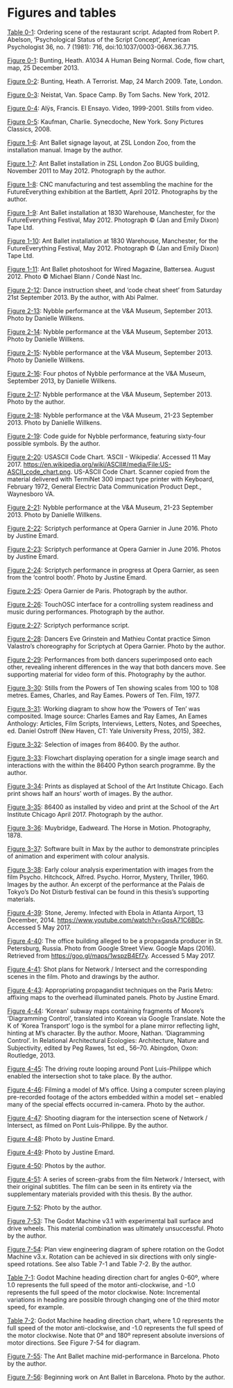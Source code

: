 # Figures and tables

[Table 0-1](1_Chapters/ch0/#table0-1):
Ordering scene of the restaurant script. Adapted from Robert P. Abelson, ‘Psychological Status of the Script Concept’, American Psychologist 36, no. 7 (1981): 716, doi:10.1037/0003-066X.36.7.715.

[Figure 0-1](1_Chapters/ch0/#figure0-1):
Bunting, Heath. A1034 A Human Being Normal. Code, flow chart, map, 25 December 2013.

[Figure 0-2](1_Chapters/ch0/#figure0-2):
Bunting, Heath. A Terrorist. Map, 24 March 2009. Tate, London.

[Figure 0-3](1_Chapters/ch0/#figure0-3):
Neistat, Van. Space Camp. By Tom Sachs. New York, 2012.

[Figure 0-4](1_Chapters/ch0/#figure0-4):
Alÿs, Francis. El Ensayo. Video, 1999-2001. Stills from video.

[Figure 0-5](1_Chapters/ch0/#figure0-5):
Kaufman, Charlie. Synecdoche, New York. Sony Pictures Classics, 2008.

[Figure 1-6](1_Chapters/ch1/#figure1-6):
Ant Ballet signage layout, at ZSL London Zoo, from the installation manual. Image by the author.

[Figure 1-7](1_Chapters/ch1/#figure1-7):
Ant Ballet installation in ZSL London Zoo BUGS building, November 2011 to May 2012. Photograph by the author.

[Figure 1-8](1_Chapters/ch1/#figure1-8):
CNC manufacturing and test assembling the machine for the FutureEverything exhibition at the Bartlett, April 2012. Photographs by the author.

[Figure 1-9](1_Chapters/ch1/#figure1-9):
Ant Ballet installation at 1830 Warehouse, Manchester, for the FutureEverything Festival, May 2012. Photograph © (Jan and Emily Dixon) Tape Ltd.

[Figure 1-10](1_Chapters/ch1/#figure1-10):
Ant Ballet installation at 1830 Warehouse, Manchester, for the FutureEverything Festival, May 2012. Photograph © (Jan and Emily Dixon) Tape Ltd.

[Figure 1-11](1_Chapters/ch1/#figure1-11):
Ant Ballet photoshoot for Wired Magazine, Battersea. August 2012.
Photo © Michael Blann / Condé Nast Inc.

[Figure 2-12](1_Chapters/ch2/#figure2-12):
Dance instruction sheet, and ‘code cheat sheet’ from Saturday 21st September 2013. By the author, with Abi Palmer.

[Figure 2-13](1_Chapters/ch2/#figure2-13):
Nybble performance at the V&A Museum, September 2013. Photo by Danielle Willkens.

[Figure 2-14](1_Chapters/ch2/#figure2-14):
Nybble performance at the V&A Museum, September 2013. Photo by Danielle Willkens.

[Figure 2-15](1_Chapters/ch2/#figure2-15):
Nybble performance at the V&A Museum, September 2013. Photo by Danielle Willkens.

[Figure 2-16](1_Chapters/ch2/#figure2-16):
Four photos of Nybble performance at the V&A Museum, September 2013, by Danielle Willkens.

[Figure 2-17](1_Chapters/ch2/#figure2-17):
Nybble performance at the V&A Museum, September 2013. Photo by the author.

[Figure 2-18](1_Chapters/ch2/#figure2-18):
Nybble performance at the V&A Museum, 21-23 September 2013. Photo by Danielle Willkens.

[Figure 2-19](1_Chapters/ch2/#figure2-19):
Code guide for Nybble performance, featuring sixty-four possible symbols. By the author.

[Figure 2-20](1_Chapters/ch2/#figure2-20):
USASCII Code Chart. ‘ASCII - Wikipedia’. Accessed 11 May 2017. https://en.wikipedia.org/wiki/ASCII#/media/File:US-ASCII_code_chart.png. US-ASCII Code Chart. Scanner copied from the material delivered with TermiNet 300 impact type printer with Keyboard, February 1972, General Electric Data Communication Product Dept., Waynesboro VA.

[Figure 2-21](1_Chapters/ch2/#figure2-21):
Nybble performance at the V&A Museum, 21-23 September 2013. Photo by Danielle Willkens.

[Figure 2-22](1_Chapters/ch2/#figure2-22):
Scriptych performance at Opera Garnier in June 2016. Photo by Justine Emard.

[Figure 2-23](1_Chapters/ch2/#figure2-23):
Scriptych performance at Opera Garnier in June 2016. Photos by Justine Emard.

[Figure 2-24](1_Chapters/ch2/#figure2-24):
Scriptych performance in progress at Opera Garnier, as seen from the ‘control booth’. Photo by Justine Emard.

[Figure 2-25](1_Chapters/ch2/#figure2-25):
Opera Garnier de Paris. Photograph by the author.

[Figure 2-26](1_Chapters/ch2/#figure2-26):
TouchOSC interface for a controlling system readiness and music during performances. Photograph by the author.

[Figure 2-27](1_Chapters/ch2/#figure2-27):
Scriptych performance script.

[Figure 2-28](1_Chapters/ch2/#figure2-28):
Dancers Eve Grinstein and Mathieu Contat practice Simon Valastro’s choreography for Scriptych at Opera Garnier. Photo by the author.

[Figure 2-29](1_Chapters/ch2/#figure2-29):
Performances from both dancers superimposed onto each other, revealing inherent differences in the way that both dancers move. See supporting material for video form of this. Photography by the author.

[Figure 3-30](1_Chapters/ch3/#figure3-30): Stills from the Powers of Ten showing scales from 100 to 108 metres. Eames, Charles, and Ray Eames. Powers of Ten. Film, 1977.

[Figure 3-31](1_Chapters/ch3/#figure3-31): Working diagram to show how the ‘Powers of Ten’ was composited. Image source: Charles Eames and Ray Eames, An Eames Anthology: Articles, Film Scripts, Interviews, Letters, Notes, and Speeches, ed. Daniel Ostroff (New Haven, CT: Yale University Press, 2015), 382.

[Figure 3-32](1_Chapters/ch3/#figure3-32): Selection of images from 86400. By the author.

[Figure 3-33](1_Chapters/ch3/#figure3-33): Flowchart displaying operation for a single image search and interactions with the within the 86400 Python search programme. By the author.

[Figure 3-34](1_Chapters/ch3/#figure3-34): Prints as displayed at School of the Art Institute Chicago. Each print shows half an hours’ worth of images. By the author.

[Figure 3-35](1_Chapters/ch3/#figure3-35): 86400 as installed by video and print at the School of the Art Institute Chicago April 2017. Photograph by the author.

[Figure 3-36](1_Chapters/ch3/#figure3-36): Muybridge, Eadweard. The Horse in Motion. Photography, 1878.

[Figure 3-37](1_Chapters/ch3/#figure3-37): Software built in Max by the author to demonstrate principles of animation and experiment with colour analysis.

[Figure 3-38](1_Chapters/ch3/#figure3-38):
Early colour analysis experimentation with images from the film Psycho. Hitchcock, Alfred. Psycho. Horror, Mystery, Thriller, 1960. Images by the author. An excerpt of the performance at the Palais de Tokyo’s Do Not Disturb festival can be found in this thesis’s supporting materials.

[Figure 4-39](1_Chapters/ch4/#figure4-39):
Stone, Jeremy. Infected with Ebola in Atlanta Airport, 13 December, 2014. https://www.youtube.com/watch?v=GqsA71C6BDc. Accessed 5 May 2017.

[Figure 4-40](1_Chapters/ch4/#figure4-40):
The office building alleged to be a propaganda producer in St. Petersburg, Russia. Photo from Google Street View. Google Maps (2016). Retrieved from https://goo.gl/maps/1wspzB4Ef7v. Accessed 5 May 2017.

[Figure 4-41](1_Chapters/ch4/#figure4-41):
Shot plans for Network / Intersect and the corresponding scenes in the film. Photo and drawings by the author.

[Figure 4-43](1_Chapters/ch4/#figure4-43):
Appropriating propagandist techniques on the Paris Metro: affixing maps to the overhead illuminated panels. Photo by Justine Emard.

[Figure 4-44](1_Chapters/ch4/#figure4-44):
‘Korean’ subway maps containing fragments of Moore’s ‘Diagramming Control’, translated into Korean via Google Translate. Note the K of ‘Korea Transport’ logo is the symbol for a plane mirror reflecting light, hinting at M’s character. By the author. Moore, Nathan. ‘Diagramming Control’. In Relational Architectural Ecologies: Architecture, Nature and Subjectivity, edited by Peg Rawes, 1st ed., 56–70. Abingdon, Oxon: Routledge, 2013.

[Figure 4-45](1_Chapters/ch4/#figure4-45):
The driving route looping around Pont Luis-Philippe which enabled the intersection shot to take place. By the author.

[Figure 4-46](1_Chapters/ch4/#figure4-46):
Filming a model of M’s office. Using a computer screen playing pre-recorded footage of the actors embedded within a model set – enabled many of the special effects occurred in-camera. Photo by the author.

[Figure 4-47](1_Chapters/ch4/#figure4-47):
Shooting diagram for the intersection scene of Network / Intersect, as filmed on Pont Luis-Philippe. By the author.

[Figure 4-48](1_Chapters/ch4/#figure4-48):
Photo by Justine Emard.

[Figure 4-49](1_Chapters/ch4/#figure4-49):
Photo by Justine Emard.

[Figure 4-50](1_Chapters/ch4/#figure4-50):
Photos by the author.

[Figure 4-51](1_Chapters/ch4/#figure4-51):
A series of screen-grabs from the film Network / Intersect, with their original subtitles. The film can be seen in its entirety via the supplementary materials provided with this thesis. By the author.

[Figure 7-52](2_Appendix/7.3-godot_machine_and_ant_ballet_development#figure7-52):
Photo by the author.

[Figure 7-53](2_Appendix/7.3-godot_machine_and_ant_ballet_development#figure7-53):
The Godot Machine v3.1 with experimental ball surface and drive wheels. This material combination was ultimately unsuccessful. Photo by the author.

[Figure 7-54](2_Appendix/7.3-godot_machine_and_ant_ballet_development#figure7-54):
Plan view engineering diagram of sphere rotation on the Godot Machine v3.x. Rotation can be achieved in six directions with only single-speed rotations. See also Table 7-1 and Table 7-2. By the author.

[Table 7-1](2_Appendix/7.3-godot_machine_and_ant_ballet_development#table7-1):
Godot Machine heading direction chart for angles 0-60º, where 1.0 represents the full speed of the motor anti-clockwise, and -1.0 represents the full speed of the motor clockwise. Note: Incremental variations in heading are possible through changing one of the third motor speed, for example.

[Table 7-2](2_Appendix/7.3-godot_machine_and_ant_ballet_development#table7-2):
Godot Machine heading direction chart, where 1.0 represents the full speed of the motor anti-clockwise, and -1.0 represents the full speed of the motor clockwise. Note that 0º and 180º represent absolute inversions of motor directions. See Figure 7-54 for diagram.

[Figure 7-55](2_Appendix/7.3-godot_machine_and_ant_ballet_development#figure7-55):
The Ant Ballet machine mid-performance in Barcelona. Photo by the author.

[Figure 7-56](2_Appendix/7.3-godot_machine_and_ant_ballet_development#figure7-56):
Beginning work on Ant Ballet in Barcelona. Photo by the author.
